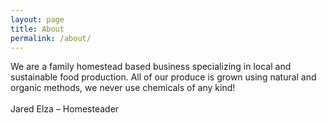```yaml
---
layout: page
title: About
permalink: /about/
---
```


We are a family homestead based business specializing in local and sustainable food production. All of our produce is grown using natural and organic methods, we never use chemicals of any kind!
<br><br>
Jared Elza – Homesteader